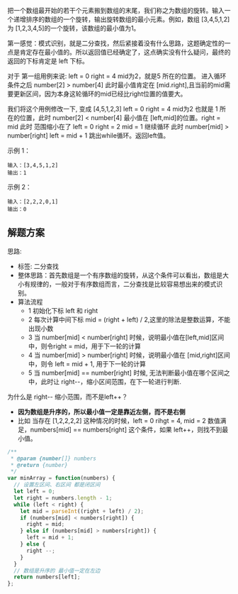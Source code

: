 把一个数组最开始的若干个元素搬到数组的末尾，我们称之为数组的旋转。输入一个递增排序的数组的一个旋转，输出旋转数组的最小元素。例如，数组 [3,4,5,1,2] 为 [1,2,3,4,5]的一个旋转，该数组的最小值为1。

第一感觉：模式识别，就是二分查找，然后紧接着没有什么思路，这题确定性的一点是肯定存在最小值的。所以返回值已经确定了，这点确实没有什么疑问，最终的返回的下标肯定是 left 下标。

对于 第一组用例来说: left = 0 right = 4 mid为2，就是5 所在的位置。
进入循环条件之后 number[2] > number[4] 此时最小值肯定在 [mid.right],且当前的mid需要更新区间，因为本身这轮循环的mid已经比right位置的值要大。

我们将这个用例修改一下, 变成  [4,5,1,2,3] left = 0 right = 4 mid为2 也就是 1 所在的位置，此时 number[2] < number[4] 最小值在 [left,mid]的位置。right = mid 此时 范围缩小在了 left = 0 right = 2 mid = 1 继续循环 此时 number[mid] > number[right] left = mid + 1 跳出while循环。返回left值。


示例 1：
```
输入：[3,4,5,1,2]
输出：1
```

示例 2：
```
输入：[2,2,2,0,1]
输出：0
```

## 解题方案
思路:
- 标签: 二分查找
- 整体思路：首先数组是一个有序数组的旋转，从这个条件可以看出，数组是大小有规律的，一般对于有序数组而言，二分查找是比较容易想出来的模式识别。
- 算法流程
  - 1 初始化下标 left 和 right
  - 2 每次计算中间下标 mid = (right + left) / 2,这里的除法是整数运算，不能出现小数
  - 3 当 number[mid] < number[right] 时候，说明最小值在[left,mid]区间中，则令right = mid，用于下一轮的计算
  - 4 当 number[mid] > number[right] 时候，说明最小值在 [mid,right]区间中，则令 left = mid + 1, 用于下一轮的计算
  - 5 当 number[mid] == number[right] 时候, 无法判断最小值在哪个区间之中，此时让 right--，缩小区间范围，在下一轮进行判断.

为什么是 right-- 缩小范围，而不是left++？
- **因为数组是升序的，所以最小值一定是靠近左侧，而不是右侧**
- 比如 当存在 [1,2,2,2,2] 这种情况的时候，left = 0 rihgt = 4, mid = 2 数值满足，numbers[mid] == numbers[right] 这个条件，如果 left++，则找不到最小值。

```js
/**
 * @param {number[]} numbers
 * @return {number}
 */
var minArray = function(numbers) {
  // 设置左区间、右区间 都是闭区间
  let left = 0;
  let right = numbers.length - 1;
  while (left < right) {
    let mid = parseInt((right + left) / 2);
    if (numbers[mid] < numbers[right]) {
      right = mid;
    } else if (numbers[mid] > numbers[right]) {
      left = mid + 1;
    } else {
      right --;
    }
  }
  // 数组是升序的 最小值一定在左边
  return numbers[left];
};
```
